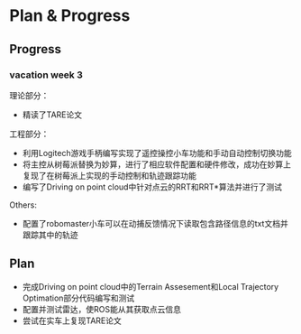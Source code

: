 # Plan & Progress

## Progress

### vacation week 3

理论部分：

- 精读了TARE论文

工程部分：

- 利用Logitech游戏手柄编写实现了遥控操控小车功能和手动自动控制切换功能
- 将主控从树莓派替换为妙算，进行了相应软件配置和硬件修改，成功在妙算上复现了在树莓派上实现的手动控制和轨迹跟踪功能
- 编写了Driving on point cloud中针对点云的RRT和RRT\*算法并进行了测试

Others:

- 配置了robomaster小车可以在动捕反馈情况下读取包含路径信息的txt文档并跟踪其中的轨迹

## Plan

- 完成Driving on point cloud中的Terrain Assesement和Local Trajectory Optimation部分代码编写和测试
- 配置并测试雷达，使ROS能从其获取点云信息
- 尝试在实车上复现TARE论文